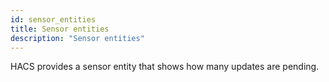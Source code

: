 ```yaml
---
id: sensor_entities
title: Sensor entities
description: "Sensor entities"
---
```


HACS provides a sensor entity that shows how many updates are pending.
